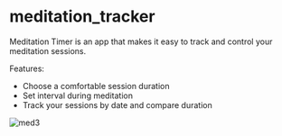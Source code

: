 # meditation_tracker

Meditation Timer is an app that makes it easy to track and control your meditation sessions.

Features:
 - Choose a comfortable session duration
 - Set interval during meditation
 - Track your sessions by date and compare duration
 
![med3](https://user-images.githubusercontent.com/35266971/235534814-6969ff1a-d2a9-4093-8db0-5794ecbe4a74.gif)
